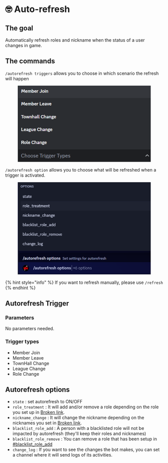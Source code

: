 # 🤓 Auto-refresh

## The goal

Automatically refresh roles and nickname when the status of a user changes in game.

## The commands

`/autorefresh triggers` allows you to choose in which scenario the refresh will happen

<figure><img src="../.gitbook/assets/image (94).png" alt=""><figcaption></figcaption></figure>

`/autorefresh option` allows you to choose what will be refreshed when a trigger is activated.

<figure><img src="../.gitbook/assets/image (116).png" alt=""><figcaption></figcaption></figure>

{% hint style="info" %}
If you want to refresh manually, please use `/refresh`
{% endhint %}

## Autorefresh Trigger&#x20;

### Parameters

No parameters needed.

### Trigger types

* Member Join
* Member Leave
* TownHall Change
* League Change
* Role Change

## Autorefresh options

* `state` : set autorefresh to ON/OFF
* `role_treatment` : It will add and/or remove a role depending on the role you set up in [Broken link](broken-reference "mention").
* `nickname_change` : It will change the nickname depending on the nicknames you set in [Broken link](broken-reference "mention").
* `blacklist_role_add` : A person with a blacklisted role will not be impacted by autorefresh (they'll keep their roles and nicknames)
* `blacklist_role_remove` : You can remove a role that has been setup in [#blacklist\_role\_add](auto-refresh.md#blacklist\_role\_add "mention")
* `change_log` : If you want to see the changes the bot makes, you can set a channel where it will send logs of its activities.
